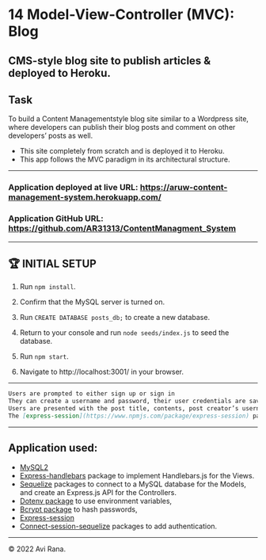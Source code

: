 # 14 Model-View-Controller (MVC): Blog

## CMS-style blog site to publish articles &amp; deployed to Heroku.

## Task

To build a Content Managementstyle blog site similar to a Wordpress site, where developers can publish their blog posts and comment on other developers’ posts as well.

- This site completely from scratch and is deployed it to Heroku.
- This app follows the MVC paradigm in its architectural structure.

---

### Application deployed at live URL: https://aruw-content-management-system.herokuapp.com/

### Application GitHub URL: https://github.com/AR31313/ContentManagment_System

---

## 🏆 INITIAL SETUP

1. Run `npm install`.

2. Confirm that the MySQL server is turned on.

3. Run `CREATE DATABASE posts_db;` to create a new database.

4. Return to your console and run `node seeds/index.js` to seed the database.

5. Run `npm start`.

6. Navigate to http://localhost:3001/ in your browser.

---

```md
Users are prompted to either sign up or sign in
They can create a username and password, their user credentials are saved and are logged into the site.
Users are presented with the post title, contents, post creator’s username, and date created for that post and have the option to read comments.
The [express-session](https://www.npmjs.com/package/express-session) package stores the session data on the client in a cookie. When Users are idle on the site for more than a 3 hours, the cookie will expire and Users will be required to log in again to start a new session.
```

---

## Application used:

- [MySQL2](https://www.npmjs.com/package/mysql2)
- [Express-handlebars](https://www.npmjs.com/package/express-handlebars) package to implement Handlebars.js for the Views.
- [Sequelize](https://www.npmjs.com/package/sequelize) packages to connect to a MySQL database for the Models, and create an Express.js API for the Controllers.
- [Dotenv package](https://www.npmjs.com/package/dotenv) to use environment variables,
- [Bcrypt package](https://www.npmjs.com/package/bcrypt) to hash passwords,
- [Express-session](https://www.npmjs.com/package/express-session)
- [Connect-session-sequelize](https://www.npmjs.com/package/connect-session-sequelize) packages to add authentication.

---

© 2022 Avi Rana.
